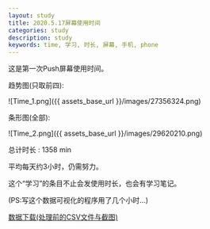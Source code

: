 ```yaml
---
layout: study
title: 2020.5.17屏幕使用时间
categories: study
description: study
keywords: time, 学习, 时长, 屏幕, 手机, phone
---
```




这是第一次Push屏幕使用时间。

趋势图(只取前四):

![Time_1.png]({{ assets_base_url }}/images/27356324.png)

条形图(全部):

![Time_2.png]({{ assets_base_url }}/images/29620210.png)

总计时长 : 1358 min

平均每天约3小时，仍需努力。

这个“学习”的条目不止会发使用时长，也会有学习笔记。

(PS:写这个数据可视化的程序用了几个小时...)

[数据下载(处理前的CSV文件与截图)](https://c-t.work/s/81fd3d9f75d440)

